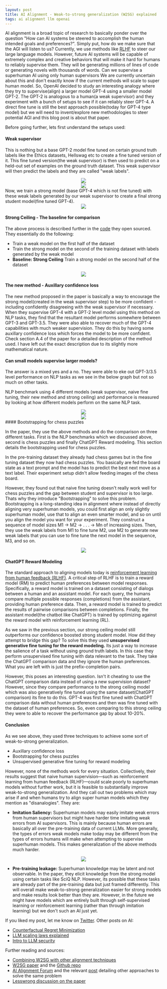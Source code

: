 ```yaml
---
layout: post
title: AI Alignment - Weak-to-strong generalization (W2SG) explained
tags: ai alignment llm openai
---
```



AI alignment is a broad topic of research to basically ponder over the question "How can AI systems be steered to accomplish the human intended goals and preferences?". Simply put, how do we make sure that the AGI will listen to us? Currently, we use methods like [RLHF](https://wandb.ai/ayush-thakur/RLHF/reports/Understanding-Reinforcement-Learning-from-Human-Feedback-RLHF-Part-1--VmlldzoyODk5MTIx) to steer our large language models. However, future AI systems will be capable of extremely complex and creative behaviors that will make it hard for humans to reliably supervise them. They will be generating millions of lines of code or generating novels with thousands of words. Can we supervise a superhuman AI using only human supervisors We are currently uncertain about this and don't exactly know if the current methods will scale to super human model.  So, OpenAI decided to study an interesting analogy where they try to supervise(align) a larger model GPT-4 using a smaller model GPT-2. The GPT-2 is analogous to a human(a weak supervisor) and they experiment with a bunch of setups to see if it can reliably steer GPT-4. A direct fine tune is still the best approach possible(today for GPT-4 type model) but we will need to invent/explore new methodologies to steer potential AGI and this blog post is about that paper. 

Before going further, lets first understand the setups used: 

#### Weak supervisor

This is nothing but a base GPT-2 model fine tuned on certain ground truth labels like the Ethics datasets, Hellswag etc to create a fine tuned version of it. This fine tuned version(the weak supervisor) is then used to predict on a held-out set of examples on the ground truth dataset. This weak supervisor will then predict the labels and they are called "weak labels". 

<div align = "center">
<img  src="/assets/files/weaksup.png">
</div>
<div align = "center">
<img  src="/assets/files/weaklabel.png">
</div>
Now, we train a strong model (base GPT-4 which is not fine tuned) with these weak labels generated by our weak supervisor to create a final strong student model(fine tuned GPT-4). 

<div align = "center">
<img  src="/assets/files/weaktostrong.png">
</div>



#### Strong Ceiling - The baseline for comparison

The above process is described further in the [code](https://github.com/openai/weak-to-strong/blob/main/train_weak_to_strong.py) they open sourced. They essentially do the following: 
- Train a weak model on the first half of the dataset
- Train the strong model on the second of the training dataset with labels generated by the weak model
- **Baseline: Strong Ceiling** Train a strong model on the second half of the dataset


<div align = "center">
<img  src="/assets/files/strongceiling.png">
</div>

#### The new method - Auxillary confidence loss

The new method proposed in the paper is basically a way to encourage the strong model(created in the weak supervisor step) to be more confident - including confidently disagreeing with the weak supervisor if necessary. When they supervise GPT-4 with a GPT-2 level model using this method on NLP tasks, they find that the resultant model performs somewhere between GPT-3 and GPT-3.5. They were also able to recover much of the GPT-4 capabilities with much weaker supervision. They do this by having some auxillary confidence loss which forces the model to be more confident. Check section A.4 of the paper for a detailed description of the method used. I have left out the exact description due to its slightly more mathematical nature. 

#### Can small models supervise larger models? 

The answer is a mixed yes and a no. They were able to eke out GPT-3/3.5 level performance on NLP tasks as we see in the below graph but not so much on other tasks. 

NLP benchmark using 4 different models (weak supervisor, naive fine tuning, their new method and strong ceiling) and performance is measured by looking at how different models perform on the same NLP task. 

<div align = "center">
<img  src="/assets/files/w2sg.png">
</div>
<div align = "center">
<img  src="/assets/files/allperf.png">
</div>
#### Bootstrapping for chess puzzles

In the paper, they use the above methods and do the comparison on three different tasks. First is the NLP benchmarks which we discussed above, second is chess puzzles and finally ChatGPT Reward modeling. This section details the bootstrapping used for chess puzzles. 

In the pre-training dataset they already had chess games but in the fine tuning dataset they now had chess puzzles. You basically are fed the board state as a text prompt and the model has to predict the best next move as a text label. Their experiment setup didn't allow feeding images of the chess board.

However, they found out that naive fine tuning doesn't really work well for chess puzzles and the gap between student and supervisor is too large. Thats why they introduce "Bootstrapping" to solve this problem. Bootstrapping is a long-standing idea in alignment where instead of directly aligning very superhuman models, you could first align an only slightly superhuman model, use that to align an even smarter model, and so on until you align the model you want for your experiment. They construct a sequence of model sizes M1 → M2 → . . . → Mn of increasing sizes. Then, they use the weak labels from M1 to fine tune M2, use M2 to generate new weak labels that you can use to fine tune the next model in the sequence, M3, and so on.

<div align = "center">
<img  src="/assets/files/bootstrap.png">
</div>

#### ChatGPT Reward Modeling

The standard approach to aligning models today is [reinforcement learning from human feedback (RLHF)](https://en.wikipedia.org/wiki/Reinforcement_learning_from_human_feedback). A critical step of RLHF is to train a reward model (RM) to predict human preferences between model responses. Specifically, a reward model is trained on a dataset consisting of dialogs between a human and an assistant model. For each query, the humans compare multiple possible responses (completions) from the assistant, providing human preference data. Then, a reward model is trained to predict the results of pairwise comparisons between completions. Finally, the assistant model(the chatbot like ChatGPT) is trained by optimizing against the reward model with reinforcement learning (RL). 

As we saw in the previous section, our strong ceiling model still outperforms our confidence boosted strong student model. How did they attempt to bridge this gap? To solve this they used **unsupervised generative fine tuning for the reward modeling.** Its just a way to increase the salience of a task without using ground truth labels. In this case they perform unsupervised fine tuning with data relevant to the task. They take the ChatGPT comparison data and they ignore the human preferences. What you are left with is just the prefix-completion pairs. 

However, this poses an interesting question. Isn't it cheating to use the ChatGPT comparison data instead of using a new supervision dataset? However, since they compare performance to the strong ceiling model which was also generatively fine tuned using the same dataset(ChatGPT comparison) its fine to do this. GPT-4 was first fine tuned with ChatGPT comparison data without human preferences and then was fine tuned with the dataset of human preferences. So, even comparing to this strong ceiling they were to able to recover the performance gap by about 10-20%. 

#### Conclusion

As we see above, they used three techniques to achieve some sort of weak-to-strong generalization. 
- Auxillary confidence loss
- Bootstrapping for chess puzzles
- Unsupervised generative fine tuning for reward modeling

However, none of the methods work for every situation. Collectively, their results suggest that naive human supervision—such as reinforcement learning from human feedback (RLHF)—could scale poorly to superhuman models without further work, but  it is feasible to substantially improve weak-to-strong generalization. And they call out two problems which may arise if and when humans try to align super human models which they mention as "disanalogies". They are:

- **Imitation Saliency:**  Superhuman models may easily imitate weak errors from human supervisors but might have harder time imitating weak errors from AI supervisors. This is mainly because human errors are basically all over the pre-training data of current LLMs. More generally, the types of errors weak models make today may be different from the types of errors humans will make when attempting to supervise superhuman models. This makes generalization of the above methods much harder. 


<div align = "center">
<img  src="/assets/files/leogao.png">
</div>

- **Pre-training leakage:** Superhuman knowledge may be latent and not observable. In the paper, they elicit knowledge from the strong model using certain tasks like SciQ NLP. However, its possible that these tasks are already part of the pre-training data but just framed differently. This will overall make weak-to-strong generalization easier for strong models and make results look better than they are. However, in the future we might have models which are entirely built through self-supervised learning or reinforcement learning (rather than through imitation learning) but we don't such an AI just yet. 





If you liked my post, let me know on [Twitter](https://twitter.com/rnikhilcom). Other posts on AI: 
- [Counterfactual Regret Minimization](https://rnikhil.com/2023/12/31/ai-cfr-solver-poker.html)
- [LLM scaling laws explained](https://rnikhil.com/2023/11/28/llm-scaling.html)
- [Intro to LLM security](https://rnikhil.com/2023/12/18/ai-llm-security-part1.html)


Further reading and sources: 

- [Combining W2SG with other alignment techniques](https://aligned.substack.com/p/combining-w2sg-with-scalable-oversight)
- [W2SG paper](https://cdn.openai.com/papers/weak-to-strong-generalization.pdf) and the [Github repo](https://github.com/openai/weak-to-strong)
- [AI Alignment Forum](https://www.alignmentforum.org/) and the relevant [post](https://www.alignmentforum.org/posts/hw2tGSsvLLyjFoLFS/scalable-oversight-and-weak-to-strong-generalization) detailing other approaches to solve the same problem
- [Lesswrong discussion on the paper](https://www.lesswrong.com/posts/9W8roCAeEccSa3Chz/weak-to-strong-generalization-eliciting-strong-capabilities)